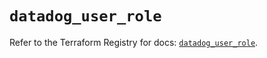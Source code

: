 # `datadog_user_role`

Refer to the Terraform Registry for docs: [`datadog_user_role`](https://registry.terraform.io/providers/datadog/datadog/3.78.0/docs/resources/user_role).
